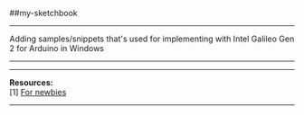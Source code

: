 ##my-sketchbook
***
Adding samples/snippets that's used for implementing with Intel Galileo Gen 2 for Arduino in Windows 
***
***
<b>Resources:</b> <br>
[1] <a href="https://github.com/dragonwolverines/Newbie-Intel-Arduino-IoT-Windows">For newbies</a><br>
***
